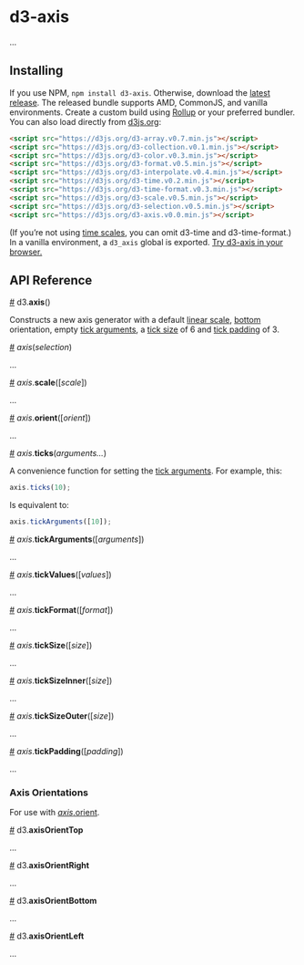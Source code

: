 # d3-axis

…

## Installing

If you use NPM, `npm install d3-axis`. Otherwise, download the [latest release](https://github.com/d3/d3-axis/releases/latest). The released bundle supports AMD, CommonJS, and vanilla environments. Create a custom build using [Rollup](https://github.com/rollup/rollup) or your preferred bundler. You can also load directly from [d3js.org](https://d3js.org):

```html
<script src="https://d3js.org/d3-array.v0.7.min.js"></script>
<script src="https://d3js.org/d3-collection.v0.1.min.js"></script>
<script src="https://d3js.org/d3-color.v0.3.min.js"></script>
<script src="https://d3js.org/d3-format.v0.5.min.js"></script>
<script src="https://d3js.org/d3-interpolate.v0.4.min.js"></script>
<script src="https://d3js.org/d3-time.v0.2.min.js"></script>
<script src="https://d3js.org/d3-time-format.v0.3.min.js"></script>
<script src="https://d3js.org/d3-scale.v0.5.min.js"></script>
<script src="https://d3js.org/d3-selection.v0.5.min.js"></script>
<script src="https://d3js.org/d3-axis.v0.0.min.js"></script>
```

(If you’re not using [time scales](#time), you can omit d3-time and d3-time-format.) In a vanilla environment, a `d3_axis` global is exported. [Try d3-axis in your browser.](https://tonicdev.com/npm/d3-axis)

## API Reference

<a name="axis" href="#axis">#</a> d3.<b>axis</b>()

Constructs a new axis generator with a default [linear scale](https://github.com/d3/d3-scale#linear), [bottom](#axisOrientBottom) orientation, empty [tick arguments](#axis_ticks), a [tick size](#axis_tickSize) of 6 and [tick padding](#axis_tickPadding) of 3.

<a name="_axis" href="#_axis">#</a> <i>axis</i>(<i>selection</i>)

…

<a name="axis_scale" href="#axis_scale">#</a> <i>axis</i>.<b>scale</b>([<i>scale</i>])

…

<a name="axis_orient" href="#axis_orient">#</a> <i>axis</i>.<b>orient</b>([<i>orient</i>])

…

<a name="axis_ticks" href="#axis_ticks">#</a> <i>axis</i>.<b>ticks</b>(<i>arguments…</i>)

A convenience function for setting the [tick arguments](#axis_tickArguments). For example, this:

```js
axis.ticks(10);
```

Is equivalent to:

```js
axis.tickArguments([10]);
```

<a name="axis_tickArguments" href="#axis_tickArguments">#</a> <i>axis</i>.<b>tickArguments</b>([<i>arguments</i>])

…

<a name="axis_tickValues" href="#axis_tickValues">#</a> <i>axis</i>.<b>tickValues</b>([<i>values</i>])

…

<a name="axis_tickFormat" href="#axis_tickFormat">#</a> <i>axis</i>.<b>tickFormat</b>([<i>format</i>])

…

<a name="axis_tickSize" href="#axis_tickSize">#</a> <i>axis</i>.<b>tickSize</b>([<i>size</i>])

…

<a name="axis_tickSizeInner" href="#axis_tickSizeInner">#</a> <i>axis</i>.<b>tickSizeInner</b>([<i>size</i>])

…

<a name="axis_tickSizeOuter" href="#axis_tickSizeOuter">#</a> <i>axis</i>.<b>tickSizeOuter</b>([<i>size</i>])

…

<a name="axis_tickPadding" href="#axis_tickPadding">#</a> <i>axis</i>.<b>tickPadding</b>([<i>padding</i>])

…

### Axis Orientations

For use with [*axis*.orient](#axis_orient).

<a name="axisOrientTop" href="#axisOrientTop">#</a> d3.<b>axisOrientTop</b>

…

<a name="axisOrientRight" href="#axisOrientRight">#</a> d3.<b>axisOrientRight</b>

…

<a name="axisOrientBottom" href="#axisOrientBottom">#</a> d3.<b>axisOrientBottom</b>

…

<a name="axisOrientLeft" href="#axisOrientLeft">#</a> d3.<b>axisOrientLeft</b>

…

